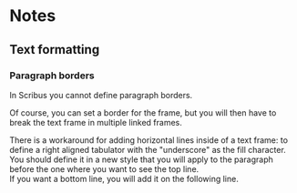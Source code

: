# Notes

## Text formatting

### Paragraph borders

In Scribus you cannot define paragraph borders.

Of course, you can set a border for the frame, but you will then have to break the text frame in multiple linked frames.

There is a workaround for adding horizontal lines inside of a text frame: to define a right aligned tabulator with the "underscore" as the fill character.  
You should define it in a new style that you will apply to the paragraph before the one where you want to see the top line.  
If you want a bottom line, you will add it on the following line.
